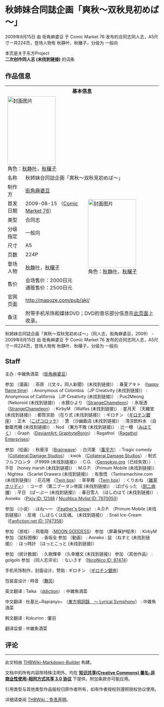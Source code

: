 # 秋姉妹合同誌企画「爽秋～双秋見初めば～」

<!-- source html: G:\repos\THBWiki-Markdown-Builder\THBWikiMarkdown\Temp\main\8\89\ns0%3A%E7%A7%8B%E5%A7%89%E5%A6%B9%E5%90%88%E5%90%8C%E8%AA%8C%E4%BC%81%E7%94%BB%E3%80%8C%E7%88%BD%E7%A7%8B%EF%BD%9E%E5%8F%8C%E7%A7%8B%E8%A6%8B%E5%88%9D%E3%82%81%E3%81%B0%EF%BD%9E%E3%80%8D.html -->

2009年8月15日 由 街角麻婆豆 于 Comic Market 76 发布的合同志同人志，A5尺寸一共224页，登场人物有 秋静叶、秋穰子，分级为 一般向

本页是关于东方Project  
 **二次创作同人志 (未找到链接)** 的词条
## 作品信息

<table><tbody><tr><th colspan="3">基本信息</th></tr><tr><td class="cover-artwork-mobile" colspan="2"><a href="./文件-秋姉妹合同誌企画「爽秋～双秋見初めば～」封面.jpg.md" class="image" title="封面图片"><img alt="封面图片" src="https://upload.thwiki.cc/thumb/a/a4/%E7%A7%8B%E5%A7%89%E5%A6%B9%E5%90%88%E5%90%8C%E8%AA%8C%E4%BC%81%E7%94%BB%E3%80%8C%E7%88%BD%E7%A7%8B%EF%BD%9E%E5%8F%8C%E7%A7%8B%E8%A6%8B%E5%88%9D%E3%82%81%E3%81%B0%EF%BD%9E%E3%80%8D%E5%B0%81%E9%9D%A2.jpg/157px-%E7%A7%8B%E5%A7%89%E5%A6%B9%E5%90%88%E5%90%8C%E8%AA%8C%E4%BC%81%E7%94%BB%E3%80%8C%E7%88%BD%E7%A7%8B%EF%BD%9E%E5%8F%8C%E7%A7%8B%E8%A6%8B%E5%88%9D%E3%82%81%E3%81%B0%EF%BD%9E%E3%80%8D%E5%B0%81%E9%9D%A2.jpg" decoding="async" loading="lazy" width="157" height="224" srcset="https://upload.thwiki.cc/thumb/a/a4/%E7%A7%8B%E5%A7%89%E5%A6%B9%E5%90%88%E5%90%8C%E8%AA%8C%E4%BC%81%E7%94%BB%E3%80%8C%E7%88%BD%E7%A7%8B%EF%BD%9E%E5%8F%8C%E7%A7%8B%E8%A6%8B%E5%88%9D%E3%82%81%E3%81%B0%EF%BD%9E%E3%80%8D%E5%B0%81%E9%9D%A2.jpg/236px-%E7%A7%8B%E5%A7%89%E5%A6%B9%E5%90%88%E5%90%8C%E8%AA%8C%E4%BC%81%E7%94%BB%E3%80%8C%E7%88%BD%E7%A7%8B%EF%BD%9E%E5%8F%8C%E7%A7%8B%E8%A6%8B%E5%88%9D%E3%82%81%E3%81%B0%EF%BD%9E%E3%80%8D%E5%B0%81%E9%9D%A2.jpg 1.5x, https://upload.thwiki.cc/a/a4/%E7%A7%8B%E5%A7%89%E5%A6%B9%E5%90%88%E5%90%8C%E8%AA%8C%E4%BC%81%E7%94%BB%E3%80%8C%E7%88%BD%E7%A7%8B%EF%BD%9E%E5%8F%8C%E7%A7%8B%E8%A6%8B%E5%88%9D%E3%82%81%E3%81%B0%EF%BD%9E%E3%80%8D%E5%B0%81%E9%9D%A2.jpg 2x" data-file-width="270" data-file-height="384"></a><div class="cover-char">角色：<a href="./秋静叶.md" title="秋静叶">秋静叶</a>，<a href="./秋穰子.md" title="秋穰子">秋穰子</a></div></td>
</tr><tr><td class="label">名称</td><td colspan="2"> 秋姉妹合同誌企画「爽秋～双秋見初めば～」 </td></tr><tr><td class="label">制作方</td><td><a href="./街角麻婆豆.md" title="街角麻婆豆">街角麻婆豆</a></td><td class="cover-artwork" rowspan="8" style="min-width:224px;"><a href="./文件-秋姉妹合同誌企画「爽秋～双秋見初めば～」封面.jpg.md" class="image" title="封面图片"><img alt="封面图片" src="https://upload.thwiki.cc/thumb/a/a4/%E7%A7%8B%E5%A7%89%E5%A6%B9%E5%90%88%E5%90%8C%E8%AA%8C%E4%BC%81%E7%94%BB%E3%80%8C%E7%88%BD%E7%A7%8B%EF%BD%9E%E5%8F%8C%E7%A7%8B%E8%A6%8B%E5%88%9D%E3%82%81%E3%81%B0%EF%BD%9E%E3%80%8D%E5%B0%81%E9%9D%A2.jpg/157px-%E7%A7%8B%E5%A7%89%E5%A6%B9%E5%90%88%E5%90%8C%E8%AA%8C%E4%BC%81%E7%94%BB%E3%80%8C%E7%88%BD%E7%A7%8B%EF%BD%9E%E5%8F%8C%E7%A7%8B%E8%A6%8B%E5%88%9D%E3%82%81%E3%81%B0%EF%BD%9E%E3%80%8D%E5%B0%81%E9%9D%A2.jpg" decoding="async" loading="lazy" width="157" height="224" srcset="https://upload.thwiki.cc/thumb/a/a4/%E7%A7%8B%E5%A7%89%E5%A6%B9%E5%90%88%E5%90%8C%E8%AA%8C%E4%BC%81%E7%94%BB%E3%80%8C%E7%88%BD%E7%A7%8B%EF%BD%9E%E5%8F%8C%E7%A7%8B%E8%A6%8B%E5%88%9D%E3%82%81%E3%81%B0%EF%BD%9E%E3%80%8D%E5%B0%81%E9%9D%A2.jpg/236px-%E7%A7%8B%E5%A7%89%E5%A6%B9%E5%90%88%E5%90%8C%E8%AA%8C%E4%BC%81%E7%94%BB%E3%80%8C%E7%88%BD%E7%A7%8B%EF%BD%9E%E5%8F%8C%E7%A7%8B%E8%A6%8B%E5%88%9D%E3%82%81%E3%81%B0%EF%BD%9E%E3%80%8D%E5%B0%81%E9%9D%A2.jpg 1.5x, https://upload.thwiki.cc/a/a4/%E7%A7%8B%E5%A7%89%E5%A6%B9%E5%90%88%E5%90%8C%E8%AA%8C%E4%BC%81%E7%94%BB%E3%80%8C%E7%88%BD%E7%A7%8B%EF%BD%9E%E5%8F%8C%E7%A7%8B%E8%A6%8B%E5%88%9D%E3%82%81%E3%81%B0%EF%BD%9E%E3%80%8D%E5%B0%81%E9%9D%A2.jpg 2x" data-file-width="270" data-file-height="384"></a><div class="cover-char">角色：<a href="./秋静叶.md" title="秋静叶">秋静叶</a>，<a href="./秋穰子.md" title="秋穰子">秋穰子</a></div></td>
</tr><tr><td class="label">首发日期</td><td>2009-08-15&#160;（<a href="/展会作品列表?e=Comic+Market%2376">Comic Market 76</a>）</td></tr><tr><td class="label">类型</td><td>合同志</td></tr><tr><td class="label">分级指定</td><td>一般向</td></tr><tr><td class="label">尺寸</td><td>A5</td></tr><tr><td class="label">页数</td><td>224P</td></tr><tr><td class="label">登场人物</td><td><a href="./秋静叶.md" title="秋静叶">秋静叶</a>，<a href="./秋穰子.md" title="秋穰子">秋穰子</a></td></tr><tr><td class="label">售价</td><td>会场售价：2000日元<br>通贩售价：2500日元</td></tr>
<tr><td class="label">官网页面</td><td colspan="2"><a rel="nofollow" class="external free" href="http://mapoze.com/pub/aki/">http://mapoze.com/pub/aki/</a></td></tr><tr><td class="label">备注</td><td colspan="2">附带手机吊饰和媒体DVD；DVD的音乐部分信息在<a href="./爽秋～双秋見初めば～.md" title="爽秋～双秋見初めば～">此页面</a>上收录。</td></tr></tbody></table>

秋姉妹合同誌企画「爽秋～双秋見初めば～」（同人志，街角麻婆豆，2009） - 2009年8月15日 由 街角麻婆豆 于 Comic Market 76 发布的合同志同人志，A5尺寸一共224页，登场人物有 秋静叶、秋穰子，分级为 一般向
## Staff
主办
: 中雑魚酒菜 （[街角麻婆豆](./街角麻婆豆.md)）

参加 （漫画）
: 茶原 （《文々。同人新聞》 (未找到链接)）
: 春夏アキト （[happy flame time](./happy_flame_time.md)）
: Anonymous of Colombia （JP Creativity (未找到链接)）
: Anonymous of California （JP Creativity (未找到链接)）
: Pus2Meong （Nekoroid (未找到链接)）
: 水鏡ひより （[StrangeChameleon](./StrangeChameleon.md)）
: 氷坂透 （[StrangeChameleon](./StrangeChameleon.md)）
: KirbyM （Walfas (未找到链接)）
: 星月天 （天織堂 (未找到链接)）
: 都賀京助 （在り式 (未找到链接)）
: ギロチン （[ギロチン銀座](./ギロチン銀座.md)）
: 正木 （[こげコロッケ](./こげコロッケ.md)）
: 慧 （沙幽飯店 (未找到链接)）
: 清涼飲料水 （自動販売機 (未找到链接)）
: Nod （東方不敗 (未找到链接)）
: 辻一穂 （[みはてく](./みはてく.md)）
: Graph （[DeviantArt: GraphyteRonin](https://www.deviantart.com/graphyteronin)）
: Ragathol （[Ragathol Enterprises](./Ragathol_Enterprises.md)）

参加 （绘画）
: 秋葵淳 （[Brainwave](./Brainwave.md)）
: 白河薰 （[薰平方](./薰平方.md)）
: Tragic comedy （[Collateral Damage Studios](./Collateral_Damage_Studios.md)）
: kwok （[Collateral Damage Studios](./Collateral_Damage_Studios.md)）
: 制式フルフロンタ （F9999 (未找到链接)）
: C.G. （[Gensokyo.org](http://www.gensokyo.org/)（已经失效））
: 주령 （honey marsh (未找到链接)）
: M.G.P. （Primum Mobile (未找到链接)）
: Nightea （Scarlet Drawers (未找到链接)）
: 有我悟 （Tantramachine.com (未找到链接)）
: 花花捲 （[Twin box](./TwinBox.md)）
: 草草饅 （[Twin box](./TwinBox.md)）
: くりおね （[雑草ホリディ](./雑草ホリディ.md)）
: コーポ （第二ブータン帝国 (未找到链接)）
: ぱげらった （[厨二病棟](./厨二病棟.md)）
: 平日 （ぱーぷー (未找到链接)）
: 春日雪人 （ほしのはて (未找到链接)）
: Aoneko （[Pixiv ID: 12148](https://www.pixiv.net/users/12148) / [NicoNico Mylist ID: 7970050](https://www.nicovideo.jp/user/1873730/mylist/7970050)）

参加 （小说）
: はね～～ （[Feather's Snow](./Feather's_Snow.md)）
: A.D.P. （Primum Mobile (未找到链接)）
: 反魂 （しばらくは反魂。 (未找到链接)）
: Snail Ice-Cream （[Fanfiction.net ID: 1747358](https://www.fanfiction.net/u/1747358/)）

参加 （游戏）
: 飛竜翔 （[MOON GODDESS](./MOON_GODDESS.md)）
参加 （屏幕保护程序）
: KirbyM
参加 （鼠标图像）
: 香坂全
参加 （動画）
: Aoneko
: 鼠 （ねすと (未找到链接)）
: ほっ時計 （ほっとこっと (未找到链接)）

参加 （统计数据）
: 久樹輝幸 （久幸繙文 (未找到链接)）
参加 （其他作品）
: golgoln
参加 （同人志评论）
: ないさす （[NicoNico ID: 97474](https://www.nicovideo.jp/user/97474)）

手机吊饰制作，封面设计，赞助
: ギロチン （[ギロチン銀座](./ギロチン銀座.md)）

包装盒设计
: 時音 （[舞风](./舞风.md)）

英文翻译
: Talka （[ddiction](./ddiction.md)）
: 中雑魚酒菜

中文翻译
: 杜基比~Rapianyo~ （[東方唄詞錄　～ Lyrical Symphony](http://blog.yam.com/rapianyo/)）
: 中雑魚酒菜

韩文翻译
: Kokurinn
: 優羽

翻译监督
: 中雑魚酒菜

## 评论




---

此文档由 [THBWiki-Markdown-Builder](https://github.com/Delsin-Yu/THBWiki-Markdown-Builder) 构建。

文档中的所有内容除特殊注明外，均在 [**知识共享(Creative Commons) 署名-非商业性使用-相同方式共享 3.0 协议**](https://creativecommons.org/licenses/by-sa/3.0/deed.zh-hans) 下提供，附加条款亦可能应用。

引用类型与其他类型作品版权归原作者所有，如有作者授权则遵照授权协议使用。

详细请查阅 [THBWiki：免责声明](https://thbwiki.cc/THBWiki:%E5%85%8D%E8%B4%A3%E5%A3%B0%E6%98%8E)。

